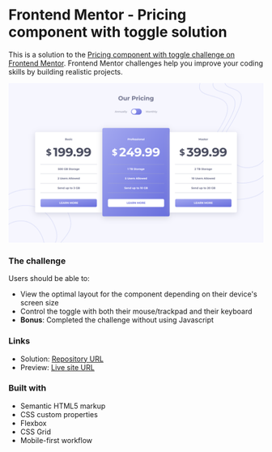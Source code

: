 # Frontend Mentor - Pricing component with toggle solution

This is a solution to the [Pricing component with toggle challenge on Frontend Mentor](https://www.frontendmentor.io/challenges/pricing-component-with-toggle-8vPwRMIC). Frontend Mentor challenges help you improve your coding skills by building realistic projects.

![Screenshot - desktop](./design/screenshot%20-desktop.png)

### The challenge

Users should be able to:

- View the optimal layout for the component depending on their device's screen size
- Control the toggle with both their mouse/trackpad and their keyboard
- **Bonus**: Completed the challenge without using Javascript

### Links

- Solution: [Repository URL](https://github.com/hesam-fattahi/pricing-component-with-toggle)
- Preview: [Live site URL](https://hesam-fattahi.github.io/pricing-component-with-toggle/)

### Built with

- Semantic HTML5 markup
- CSS custom properties
- Flexbox
- CSS Grid
- Mobile-first workflow
